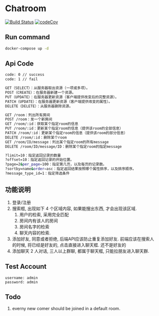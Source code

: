 # Chatroom

[![Build Status](https://travis-ci.org/pengliheng/chatroom.svg?branch=develop)](https://travis-ci.org/pengliheng/chatroom)
[![codeCov](https://codecov.io/gh/pengliheng/chatroom/branch/develop/graph/badge.svg)](https://codecov.io/gh/pengliheng/chatroom)

## Run command

```bash
docker-compose up -d
```

## Api Code

```bash
code: 0 // success
code: 1 // fail

GET（SELECT）：从服务器取出资源（一项或多项）。
POST（CREATE）：在服务器新建一个资源。
PUT（UPDATE）：在服务器更新资源（客户端提供改变后的完整资源）。
PATCH（UPDATE）：在服务器更新资源（客户端提供改变的属性）。
DELETE（DELETE）：从服务器删除资源。

GET /room：列出所有房间
POST /room：发一个新房间
GET /room/:id：获取某个指定room的信息
PUT /room/:id：更新某个指定room的信息（提供该room的全部信息）
PATCH /room/:id：更新某个指定room的信息（提供该room的部分信息）
DELETE /room/:id：删除某个room
GET /room/ID/message：列出某个指定room的所有message
DELETE /room/ID/message/ID：删除某个指定room的指定message

?limit=10：指定返回记录的数量
?offset=10：指定返回记录的开始位置。
?page=2&per_page=100：指定第几页，以及每页的记录数。
?sortby=name&order=asc：指定返回结果按照哪个属性排序，以及排序顺序。
?message_type_id=1：指定筛选条件
```

## 功能说明

1. 登录/注册
2. 搜索框, 出现如下 4 个区域内容, 如果能搜出东西, 才会出现该区域.
   1. 用户的检索, 采用完全匹配
   2. 房间内有该人的房间
   3. 房间名字的检索
   4. 聊天内容的检索.
3. 添加好友, 同意或者拒绝, 后端API应该防止重复添加好友. 前端应该在搜索人的时候, 将已经是好友的, 点击直接进入聊天框. 还不是好友的
4. 添加聊天 2 人对话, 三人以上群聊, 都属于聊天框, 只能拉朋友进入聊天群.

## Test Account

```
username: admin
password: admin
```

## Todo

1. everny new comer should be joined in a default room.
